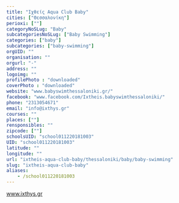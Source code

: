 ```yaml
---
title: "Ιχθείς Aqua Club Baby"
cities: ["Θεσσαλονίκη"]
perioxi: [""]
categoryNoSLug: "Baby"
subcategoriesNoSLug: ["Baby Swimming"]
categories: ["baby"]
subcategories: ["baby-swimming"]
orgUID: ""
organisation: ""
orgurl: "-"
address: ""
logoimg: ""
profilePhoto : "downloaded"
coverPhoto : "downloaded"
website: "www.babyswimthessaloniki.gr/"
facebook: "www.facebook.com/Ixtheis.babyswimthessaloniki/"
phone: "2313054671"
email: "info@ixthys.gr"
courses: ""
places: [""]
rensponsibles: ""
zipcode: [""]
schoolsUID: "school011220181003"
UID: "school011220181003"
latitude: ""
longitude: ""
url: "ixtheis-aqua-club-baby/thessaloniki/baby/baby-swimming"
slug: "ixtheis-aqua-club-baby"
aliases:
    - /school011220181003
---
```



www.ixthys.gr

